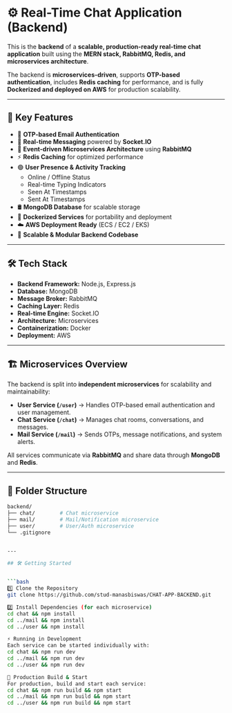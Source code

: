 # ⚙️ Real-Time Chat Application (Backend)

This is the **backend** of a **scalable, production-ready real-time chat application** built using the **MERN stack, RabbitMQ, Redis, and microservices architecture**.  

The backend is **microservices-driven**, supports **OTP-based authentication**, includes **Redis caching** for performance, and is fully **Dockerized and deployed on AWS** for production scalability.  

---

## 🌟 Key Features

- 🔐 **OTP-based Email Authentication**  
- 💬 **Real-time Messaging** powered by **Socket.IO**  
- 📡 **Event-driven Microservices Architecture** using **RabbitMQ**  
- ⚡ **Redis Caching** for optimized performance  
- 🟢 **User Presence & Activity Tracking**  
  - Online / Offline Status  
  - Real-time Typing Indicators  
  - Seen At Timestamps  
  - Sent At Timestamps  
- 🛢 **MongoDB Database** for scalable storage  
- 🐳 **Dockerized Services** for portability and deployment  
- ☁️ **AWS Deployment Ready** (ECS / EC2 / EKS)  
- 🧩 **Scalable & Modular Backend Codebase**  

---

## 🛠️ Tech Stack

- **Backend Framework:** Node.js, Express.js  
- **Database:** MongoDB  
- **Message Broker:** RabbitMQ  
- **Caching Layer:** Redis  
- **Real-time Engine:** Socket.IO  
- **Architecture:** Microservices  
- **Containerization:** Docker  
- **Deployment:** AWS  

---

## 🏗️ Microservices Overview

The backend is split into **independent microservices** for scalability and maintainability:

- **User Service (`/user`)** → Handles OTP-based email authentication and user management.  
- **Chat Service (`/chat`)** → Manages chat rooms, conversations, and messages.  
- **Mail Service (`/mail`)** → Sends OTPs, message notifications, and system alerts.  

All services communicate via **RabbitMQ** and share data through **MongoDB** and **Redis**.

---
## 📂 Folder Structure

```bash
backend/
├── chat/        # Chat microservice
├── mail/        # Mail/Notification microservice
├── user/        # User/Auth microservice
└── .gitignore


---

## 🛠️ Getting Started


```bash
1️⃣ Clone the Repository
git clone https://github.com/stud-manasbiswas/CHAT-APP-BACKEND.git

2️⃣ Install Dependencies (for each microservice)
cd chat && npm install
cd ../mail && npm install
cd ../user && npm install

⚡ Running in Development
Each service can be started individually with:
cd chat && npm run dev
cd ../mail && npm run dev
cd ../user && npm run dev

🚀 Production Build & Start
For production, build and start each service:
cd chat && npm run build && npm start
cd ../mail && npm run build && npm start
cd ../user && npm run build && npm start
